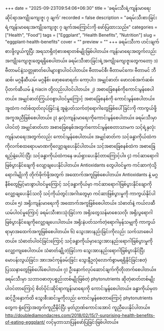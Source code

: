 +++
date = "2025-09-23T09:54:06+06:30"
title = 'ခရမ်းသီးရဲ့ကျန်းမာရေးဆိုင်ရာအကျိုးကျေးဇူး ၇ ချက်'
recorded = false
description = "ခရမ်းသီးစားခြင်းရဲ့ကျန်းမာရေးအကျိုးကျေးဇူး ၇ ချက်အကြောင်းကို ဖော်ပြထားသည်။"
categories = ["Health", "Food"]
tags = ["Eggplant", "Health Benefits", "Nutrition"]
slug = "eggplant-health-benefits"
cover = ""
preview = ""
+++
ခရမ်းသီးက ဟင်းချက်စားဖို့လွယ်ကူပြီး အရသာရှိတဲ့စားစရာတစ်မျိုးဖြစ်ပါတယ်။ ကျန်းမာရေးအတွက်လည်း အကျိုးကျေးဇူးတွေရရှိစေပါတယ်။ ခရမ်းသီးစားခြင်းရဲ့အကျိုးကျေးဇူးတွေကတော့
၁) ဗီတာမင်နဲ့သတ္တုဓာတ်ပေါများစွာပါဝင်ပါတယ်။
ဗီတာမင်စီ၊ ဗီတာမင်ကေ၊ ဗီတာမင် ဘီဆစ်၊ မဂ္ဂနီဆီယမ်၊ မဂ္ဂနီစ်၊ ဖော့စဖောရတ်၊ ကော့ပါး၊ အမျှင်ဓာတ်၊ ဖောလစ်အက်ဆစ်၊ ပိုတက်ဆီယမ် နဲ့ niacin တို့လည်းပါဝင်ပါတယ်။
၂) အစာခြေစနစ်ကိုကောင်းမွန်စေပါတယ်။
အမျှင်ဓာတ်ကြွယ်ဝစွာပါဝင်မှုကြောင့် အစာခြေစနစ်ကို ကောင်းမွန်စေပါတယ်။ အူထဲက ဂတ်စ်ထုတ်လုပ်ခြင်းနဲ့ အူနဲ့ပတ်သက်တဲ့ရောဂါတွေဖြစ်ပေါ်ခြင်းကို ကာကွယ်ဖို့အကူအညီဖြစ်စေပါတယ်။
၃) နှလုံးကျန်းမာရေးကိုကောင်းမွန်စေပါတယ်။
ခရမ်းသီးမှာပါဝင်တဲ့ အမျှင်ဓာတ်ဟာ အစာခြေစနစ်အတွက်ကောင်းမွန်စေတာသာမက သင့်ရဲ့နှလုံးကျန်းမာရေးအတွက်လည်း ကောင်းမွန်စေပါတယ်။ အမျှင်ဓာတ်က သင့်ခန္ဓာကိုယ်ထဲက ကိုလက်စထရောပမာဏကိုလျှော့ချပေးနိုင်ပါတယ်။ သင့်အစာခြေစနစ်ထဲက အစာခြေရည်နဲ့ပေါင်းပြီး သင့်ခန္ဓာကိုယ်ထဲကနေ ဖယ်ရှားပေးနိုင်တာကြောင့်ပါ။
၄) ကင်ဆာရောဂါဖြစ်ပွားနိုင်ချေကို လျော့ချပေးနိုင်ပါတယ်။
Antioxidants တွေပါဝင်မှုက ကင်ဆာကဲ့သို့ရောဂါမျိုးကို တိုက်ဖိုက်ဖို့အတွက် အထောက်အကူဖြစ်စေပါတယ်။ Antioxidants နဲ့ မဂ္ဂနီစ်တွေမြင့်မားစွာပါဝင်မှုကြောင့် သင့်ခန္ဓာကိုယ်မှာ ကင်ဆာရောဂါဖြစ်ပွားနိုင်ချောကို လျှော့ချပေးနိုင်သလို သင့်ကိုယ်တွင်းအဂါၤတွေမှာ ကင်ဆာဖြစ်ပွားမှုကို ကာကွယ်နိုင်ပါတယ်။
၅) အရိုးကျန်းမာရေးကို အထောက်အကူဖြစ်စေပါတယ်။
သံဓာတ်နဲ့ ကယ်လဆီယမ်ပါဝင်မှုကြောင့် ခရမ်းသီးစားသုံးခြင်းက အရိုးတွေသန်မာစေသလို၊ အရိုးပွရောဂါဖြစ်ပွားနိုင်ချေကိုလျှော့ချပေးပါတယ်။ အရိုးနဲပတ်သက်တဲ့ရောဂါမှန်သမျှကို ကာကွယ်ရာမှာအထေက်အကူဖြစ်စေပါတယ်။
၆) သွေးအားနည်းခြင်းကိုလည်း သက်သာစေပါတယ်။
သံဓာတ်ပါဝင်ခြင်းကြောင့် သင့်ခန္ဓာကိုယ်မှာသွေးအားနည်းရောဂါဖြစ်ပွားမှုကိုလျှော့ကျစေပါတယ်။ သံဓာတ်ချို့တဲ့ခြင်းက သွေးအားနည်းရောဂါဖြစ်ပွားနိုင်ပြီး မောပန်းလွယ်ခြင်း၊ အားအင်ကုန်ခမ်းခြင်း သွေးနီဥလုံလောက်စွာမရရှိနိုင်ခြင်းစတဲ့ပြဿနာတွေဖြစ်ပေါ်စေပါတယ်။
၇) ဦးနှောက်လုပ်ဆောင်ချက်ကိုတိုးတက်စေပါတယ်။
ခရမ်းသီးမှာ သဘာဝဓာတုပစ္စည်းတစ်မျိုးဖြစ်တဲ့ phytonutrients ဆိုတဲ့ဓာတ်တစ်မျိုးပါဝင်တာကြောင့် စိတ်ပိုင်းဆိုင်ရာကျန်းမာရေးကို ကောင်းမွန်စေပါတယ်။ ခန္ဓာကိုယ်မှတဆင့်ဦးနှောက်ထိ သွေးစီးဆင်းမှုကိုလည်း ကောင်းမွန်စေတာကြောင့် phytonutrients တွေက ရုံကြောအတွက်ကူညီနိင်ပြီး မှတ်ဉာဏ်ကောင်းအောင် ကူညီပေးနိုင်ပါတယ်။
http://doublediamondacres.com/2018/02/15/7-surprising-health-benefits-of-eating-eggplant/ လင့်မှဘာသာပြန်ဖော်ပြခြင်းဖြစ်ပါတယ်။ 